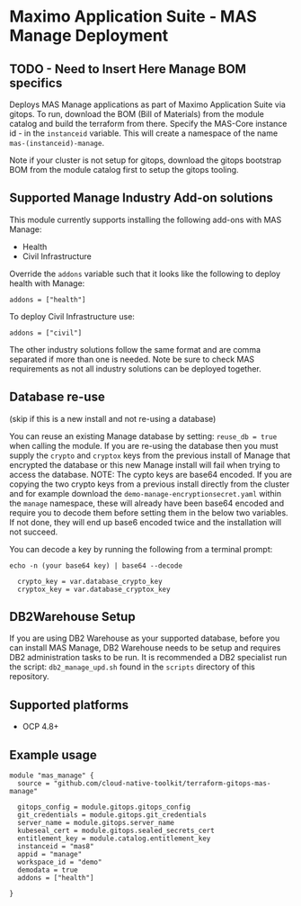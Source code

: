 #  Maximo Application Suite - MAS Manage Deployment


## TODO - Need to Insert Here Manage BOM specifics




Deploys MAS Manage applications as part of Maximo Application Suite via gitops.  To run, download the BOM (Bill of Materials) from the module catalog and build the terraform from there.  Specify the MAS-Core instance id - in the `instanceid` variable.  This will create a namespace of the name `mas-(instanceid)-manage`.

Note if your cluster is not setup for gitops, download the gitops bootstrap BOM from the module catalog first to setup the gitops tooling.

## Supported Manage Industry Add-on solutions
This module currently supports installing the following add-ons with MAS Manage:
- Health
- Civil Infrastructure

Override the `addons` variable such that it looks like the following to deploy health with Manage: 

`addons = ["health"]`

To deploy Civil Infrastructure use:

`addons = ["civil"]`

The other industry solutions follow the same format and are comma separated if more than one is needed.  Note be sure to check MAS requirements as not all industry solutions can be deployed together.

## Database re-use
(skip if this is a new install and not re-using a database)

You can reuse an existing Manage database by setting:   `reuse_db = true`  when calling the module.  If you are re-using the database then you must supply the `crypto` and `cryptox` keys from the previous install of Manage that encrypted the database or this new Manage install will fail when trying to access the database.  NOTE: The cypto keys are base64 encoded.  If you are copying the two crypto keys from a previous install directly from the cluster and for example download the `demo-manage-encryptionsecret.yaml` within the `manage` namespace, these will already have been base64 encoded and require you to decode them before setting them in the below two variables.  If not done, they will end up base6 encoded twice and the installation will not succeed.

You can decode a key by running the following from a terminal prompt:

`echo -n (your base64 key) | base64 --decode`

```
  crypto_key = var.database_crypto_key
  cryptox_key = var.database_cryptox_key
```

## DB2Warehouse Setup
If you are using DB2 Warehouse as your supported database, before you can install MAS Manage, DB2 Warehouse needs to be setup and requires DB2 administration tasks to be run.  It is recommended a DB2 specialist run the script: `db2_manage_upd.sh` found in the `scripts` directory of this repository.


## Supported platforms

- OCP 4.8+


## Example usage

```hcl-terraform
module "mas_manage" {
  source = "github.com/cloud-native-toolkit/terraform-gitops-mas-manage"

  gitops_config = module.gitops.gitops_config
  git_credentials = module.gitops.git_credentials
  server_name = module.gitops.server_name
  kubeseal_cert = module.gitops.sealed_secrets_cert
  entitlement_key = module.catalog.entitlement_key
  instanceid = "mas8"
  appid = "manage"
  workspace_id = "demo"
  demodata = true
  addons = ["health"]

}
```
